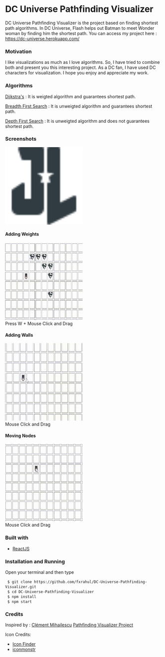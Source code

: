 # DC Universe Pathfinding Visualizer
DC Universe Pathfinding Visualizer is the project based on finding shortest path algorithms. In DC Universe, Flash helps out Batman to meet Wonder woman by finding him the shortest path. You can access my project here : https://dc-universe.herokuapp.com/

### Motivation
I like visualizations as much as I love algorithms. So, I have tried to combine both and present you this interesting project. As a DC fan, I have used DC characters for visualization. I hope you enjoy and appreciate my work.

### Algorithms
[Dijkstra's](https://en.wikipedia.org/wiki/Dijkstra%27s_algorithm) : It is weigted algorithm and guarantees shortest path.

[Breadth First Search](https://en.wikipedia.org/wiki/Breadth-first_search) : It is unweigted algorithm and guarantees shortest path.

[Depth First Search](https://en.wikipedia.org/wiki/Depth-first_search) : It is unweigted algorithm and does not guarantees shortest path.


### Screenshots
<img src="https://github.com/fxrahul/DC-Universe-Pathfinding-Visualizer/blob/master/src/PathFinderVisualizer/images/justiceLeague.svg" alt = "Justice League" width="250px"
height = "250px" />

#### Adding Weights
<img src="https://github.com/fxrahul/DC-Universe-Pathfinding-Visualizer/blob/master/src/PathFinderVisualizer/images/addWeights.gif" alt = "Weights" width="250px"
height = "250px" />
<br/>
Press W + Mouse Click and Drag

#### Adding Walls
<img src="https://github.com/fxrahul/DC-Universe-Pathfinding-Visualizer/blob/master/src/PathFinderVisualizer/images/addWalls.gif" alt = "Walls" width="250px"
height = "250px" />
<br/>
Mouse Click and Drag

#### Moving Nodes
<img src="https://github.com/fxrahul/DC-Universe-Pathfinding-Visualizer/blob/master/src/PathFinderVisualizer/images/movingNodes.gif" alt = "Nodes" width="250px"
height = "250px" />
<br/>
Mouse Click and Drag

### Built with
* [ReactJS](https://reactjs.org/)

### Installation and Running

Open your terminal and then type

```
 $ git clone https://github.com/fxrahul/DC-Universe-Pathfinding-Visualizer.git 
 $ cd DC-Universe-Pathfinding-Visualizer
 $ npm install
 $ npm start
 ```
 
 ### Credits
 Inspired by :
 [Clément Mihailescu](https://github.com/clementmihailescu) [Pathfinding Visualizer Project](https://github.com/clementmihailescu/Pathfinding-Visualizer)
 
 Icon Credits:
 * <a href = "https://www.iconfinder.com/">Icon Finder</a>
 * <a href = "https://iconmonstr.com/">iconmonstr</a>
